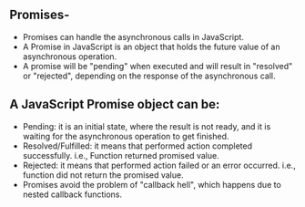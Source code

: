 Promises-
------------
* Promises can handle the asynchronous calls in JavaScript.
* A Promise in JavaScript is an object that holds the future value of an asynchronous operation. 
* A promise will be "pending" when executed and will result in "resolved" or "rejected", depending on the response of the asynchronous call.

A JavaScript Promise object can be:
-------------------------------------
* Pending: it is an initial state, where the result is not ready, and it is waiting for the asynchronous operation to get finished.
* Resolved/Fulfilled: it means that performed action completed successfully. i.e., Function returned promised value.
* Rejected: it means that performed action failed or an error occurred. i.e., function did not return the promised value.
* Promises avoid the problem of "callback hell", which happens due to nested callback functions.
